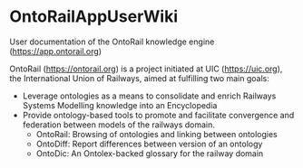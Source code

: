 # OntoRailAppUserWiki
User documentation of the OntoRail knowledge engine (https://app.ontorail.org)

OntoRail (https://ontorail.org) is a project initiated at UIC (https://uic.org), the International Union of Railways, aimed at fulfilling two main goals:

* Leverage ontologies as a means to consolidate and enrich Railways Systems Modelling knowledge into an Encyclopedia
* Provide ontology-based tools to promote and facilitate convergence and federation between models of the railways domain.
  * OntoRail: Browsing of ontologies and linking between ontologies
  * OntoDiff: Report differences between version of an ontology
  * OntoDic: An Ontolex-backed glossary for the railway domain
